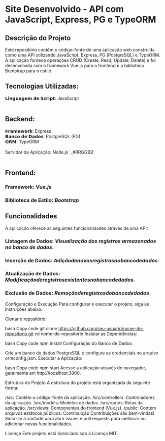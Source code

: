 <h1> Site Desenvolvido - API com JavaScript, Express, PG e TypeORM </h1>

<h2> Descrição do Projeto </h2>

Este repositório contém o código-fonte de uma aplicação web construída como uma API utilizando JavaScript, Express, PG (PostgreSQL) e TypeORM. A aplicação fornece operações CRUD (Create, Read, Update, Delete) e foi desenvolvida com o framework Vue.js para o frontend e a biblioteca Bootstrap para o estilo.

<h2>Tecnologias Utilizadas:</h2> 
𝗟𝗶𝗻𝗴𝘂𝗮𝗴𝗲𝗺 𝗱𝗲 𝗦𝗰𝗿𝗶𝗽𝘁: JavaScript

<br/>
<br/>


<h2>Backend:</h2> 
𝗙𝗿𝗮𝗺𝗲𝘄𝗼𝗿𝗸:  Express <br>
𝗕𝗮𝗻𝗰𝗼 𝗱𝗲 𝗗𝗮𝗱𝗼𝘀: PostgreSQL (PG) <br>
𝗢𝗥𝗠: TypeORM <br>
<br>
Servidor de Aplicação: Node.js
`_#RRGGBB`
<br/>
<br/>

## Frontend:
### Framework: $Vue.js$
### Biblioteca de Estilo: $Bootstrap$ <br/>

## Funcionalidades
A aplicação oferece as seguintes funcionalidades através de uma API:

### Listagem de Dados: $Visualização$ $dos$ $registros$ $armazenados$ $no$ $banco$ $de$ $dados.$
### Inserção de Dados: $Adição de novos registros ao banco de dados.$
### Atualização de Dados: $Modificação de registros existentes no banco de dados.$
### Exclusão de Dados: $Remoção de registros do banco de dados.$
Configuração e Execução
Para configurar e executar o projeto, siga as instruções abaixo:

Clonar o repositório:

bash
Copy code
git clone https://github.com/seu-usuario/nome-do-repositorio.git
cd nome-do-repositorio
Instalar as Dependências:

bash
Copy code
npm install
Configuração do Banco de Dados:

Crie um banco de dados PostgreSQL e configure as credenciais no arquivo ormconfig.json.
Executar a Aplicação:

bash
Copy code
npm start
Acesse a aplicação através do navegador, geralmente em http://localhost:3000.

Estrutura do Projeto
A estrutura do projeto está organizada da seguinte forma:

/src: Contém o código-fonte da aplicação.
/src/controllers: Controladores da aplicação.
/src/models: Modelos de dados.
/src/routes: Rotas da aplicação.
/src/views: Componentes do frontend (Vue.js).
/public: Contém arquivos estáticos públicos.
Contribuição
Contribuições são bem-vindas! Sinta-se à vontade para abrir issues e pull requests para melhorar ou adicionar novas funcionalidades.

Licença
Este projeto está licenciado sob a Licença MIT.
